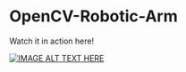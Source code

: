 # OpenCV-Robotic-Arm

Watch it in action here!

[![IMAGE ALT TEXT HERE](https://img.youtube.com/vi/djcaYWz_wmY/0.jpg)](https://www.youtube.com/watch?v=djcaYWz_wmY)
